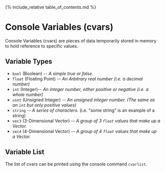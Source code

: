 {% include_relative table_of_contents.md %}

# Console Variables (cvars)

Console Variables (cvars) are pieces of data temporarily stored in memory to hold reference to specific values.

## Variable Types

- `bool` (Boolean) *-- A simple true or false.*
- `float` (Floating Point) -- *An Arbitrary real number (i.e. a decimal number)*
- `int` (Integer)-- *An integer number, either positive or negative (i.e. a whole number)*
- `uint` (Unsigned Integer) -- *An unsigned integer number. (The same as an `int` but only positive values)*
- `string` *-- A series of characters.* (i.e. "some string" is an example of a string)
- `vec3` (3-Dimensional Vector) -- *A group of 3 `float` values that make up a Vector.*
- `vec4` (4-Dimensional Vector) -- *A group of 4 `float` values that make up a Vector.*

## Variable List

The list of cvars can be printed using the console command `cvarlist`.